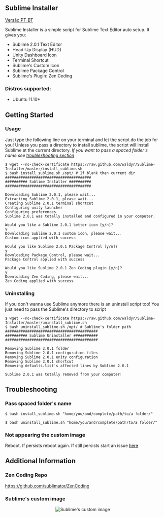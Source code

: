 ## Sublime Installer
[Versão PT-BT](https://github.com/waldyr/Sublime-Installer/wiki)

Sublime Installer is a simple script for Sublime Text Editor auto setup. It gives you:
  * Sublime 2.0.1 Text Editor
  * Head-Up Display (HUD)
  * Unity Dashboard Icon
  * Terminal Shortcut
  * Sublime's Custom Icon
  * Sublime Package Control
  * Sublime's Plugin: Zen Coding

### Distros supported:
 * Ubuntu 11.10+


## Getting Started

### Usage
Just type the following line on your terminal and let the script do the job for you!
Unless you pass a directory to install sublime, the script will install Sublime at the current directory.
_If you want to pass a spaced folder's name see [troubleshooting section](https://github.com/waldyr/Sublime-Installer/edit/master/README.md#troubleshooting)_

````
$ wget --no-check-certificate https://raw.github.com/waldyr/Sublime-Installer/master/install_sublime.sh
$ bash install_sublime.sh /opt/ # If blank then current dir
#######################################
########## Sublime Installer ##########
#######################################

Downloading Sublime 2.0.1, please wait...
Extracting Sublime 2.0.1, please wait...
Creating Sublime 2.0.1 terminal shortcut
Configuring unity launcher
Configuring preferences
Sublime 2.0.1 was totally installed and configured in your computer.

Would you like a Sublime 2.0.1 better icon [y/n]?
y
Downloading Sublime 2.0.1 custom icon, please wait...
Custom icon applied with success

Would you like Sublime 2.0.1 Package Control [y/n]?
y
Downloading Package Control, please wait...
Package Control applied with success

Would you like Sublime 2.0.1 Zen Coding plugin [y/n]?
y
Downloading Zen Coding, please wait...
Zen Coding applied with success

````


### Uninstalling
If you don't wanna use Sublime anymore there is an uninstall script too!
You just need to pass the Sublime's directory to script

````
$ wget --no-check-certificate https://raw.github.com/waldyr/Sublime-Installer/master/uninstall_sublime.sh
$ bash uninstall_sublime.sh /opt/ # Sublime's folder path
##########################################
########## Sublime Uninstaller ###########
##########################################

Removing Sublime 2.0.1 folder
Removing Sublime 2.0.1 configuration files
Removing Sublime 2.0.1 unity configuration
Removing Sublime 2.0.1 shortcut
Removing defaults.list's affected lines by Sublime 2.0.1

Sublime 2.0.1 was totally removed from your computer!
````

## Troubleshooting

### Pass spaced folder's name
````
$ bash install_sublime.sh "home/you/and/complete/path/to/a folder/"
````
````
$ bash uninstall_sublime.sh "home/you/and/complete/path/to/a folder/"
````

### Not appearing the custom image
Reboot. If persists reboot again. If still persists start an issue [here](https://github.com/waldyr/Sublime-Installer/issues/new)

## Additional Information

### Zen Coding Repo

https://github.com/sublimator/ZenCoding

### Sublime's custom image
<p align="center">
  <img src="https://github.com/waldyr/Sublime-Installer/blob/master/sublime_text.png?raw=true" alt="Sublime's custom image"/>
</p>